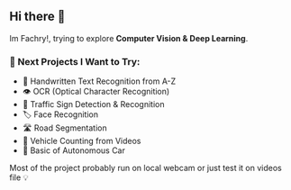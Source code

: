 ## Hi there 👋

Im Fachry!, trying to explore **Computer Vision & Deep Learning**.

### 🔭 Next Projects I Want to Try:  
- 📝 Handwritten Text Recognition from A-Z
- 👁️ OCR (Optical Character Recognition)
- 🚦 Traffic Sign Detection & Recognition
- 🏷️ Face Recognition
- 🛣️ Road Segmentation  
- 🚗 Vehicle Counting from Videos  
- 🤖 Basic of Autonomous Car  

Most of the project probably run on local webcam or just test it on videos file 💡 

